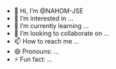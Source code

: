 - 👋 Hi, I’m @NAHOM-JSE
- 👀 I’m interested in ...
- 🌱 I’m currently learning ...
- 💞️ I’m looking to collaborate on ...
- 📫 How to reach me ...
- 😄 Pronouns: ...
- ⚡ Fun fact: ...

<!---
NAHOM-JSE/NAHOM-JSE is a ✨ special ✨ repository because its `README.md` (this file) appears on your GitHub profile.
You can click the Preview link to take a look at your changes.
--->

